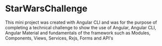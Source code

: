 # StarWarsChallenge

This mini project was created with Angular CLI and was for the purpose of completing a technical challenge to show the use of Angular, Angular CLI, Angular Material and fundamentals of the framework such as Modules, Components, Views, Services, Rxjs, Forms and API's

